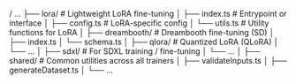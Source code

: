 / ...
├── lora/              # Lightweight LoRA fine-tuning
│   ├── index.ts       # Entrypoint or interface
│   ├── config.ts      # LoRA-specific config
│   └── utils.ts       # Utility functions for LoRA
│
├── dreambooth/        # Dreambooth fine-tuning (SD)
│   ├── index.ts
│   └── schema.ts
│
├── qlora/             # Quantized LoRA (QLoRA)
│   └── ...
│
├── sdxl/              # For SDXL training / fine-tuning
│   └── ...
│
├── shared/            # Common utilities across all trainers
│   ├── validateInputs.ts
│   ├── generateDataset.ts
│   └── ...
